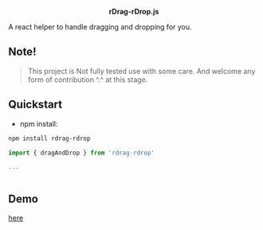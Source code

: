 <p align="center">
  <b>rDrag-rDrop.js</b>
  <div>
    A react helper to handle dragging and dropping for you.
  </div>
</p>

## Note!
> This project is Not fully tested use with some care. And welcome any form of contribution ^.^ at this stage.

## Quickstart
 - npm install: 
  ```bash
  npm install rdrag-rdrop
  ```
  ```js
  import { dragAndDrop } from 'rdrag-rdrop'
  
  ...

  

  ```
  
## Demo
[here](https://ethansnow2012.github.io/rdrag-rdrop)